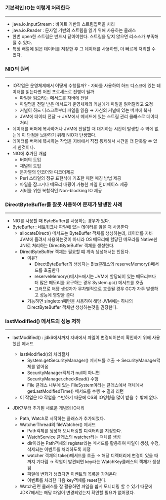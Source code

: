 ### 기본적인 IO는 이렇게 처리한다

---

- java.io.InputStream : 바이트 기반의 스트림입력을 처리
- java.io.Reader : 문자열 기반의 스트림을 읽기 위해 사용하는 클래스
- 한번 open한 스트림은 반드시 닫아야한다. 스트림을 닫지 않으면 리소스가 부족해질 수 있다.
- 특정 배열에 읽은 데이터를 저장한 후 그 데이터를 사용하면, 더 빠르게 처리할 수 있다.

### NIO의 원리

---

- IO작업은 운영체제에서 어떻게 수행될까? - 자바를 사용하여 하드 디스크에 있는 데이터를 읽는다면 어떤 프로세스로 진행이 될까
    - 파일을 읽으라는 메서드를 자바에 전달
    - 파일명을 전달 받은 메서드가 운영체제의 커널에게 파일을 읽어달라고 요청
    - 커널이 하드 디스크로부터 파일을 읽음 → 자신의 커널에 있는 버퍼에 복사
    - JVM에 데이터 전달 → JVM에서 메서드에 있는 스트림 관리 클래스로 데이터 처리
- 데이터를 버퍼에 복사하거나 JVM에 전달할 때 대기하는 시간이 발생할 수 밖에 없는데 이 단점을 보완하기 위해 NIO가 탄생했다.
- 데이터를 버퍼에 복사하는 작업을 자바에서 직접 통제해서 시간을 더 단축할 수 있게 한것이다.
- NIO에 추가된 개념
    - 버퍼의 도입
    - 채널의 도입
    - 문자열의 인코더와 디코더제공
    - Perl 스타일의 정규 표현식에 기초한 패턴 매칭 방법 제공
    - 파일을 잠그거나 메모리 매핑이 가능한 파일 인터페이스 제공
    - 서버를 위한 복합적인 Non-blocking IO 제공

### DirectByteBuffer를 잘못 사용하여 문제가 발생한 사례

---

- NIO를 사용할 때 ByteBuffer를 사용하는 경우가 있다.
- ByteBuffer : 네트워크나 파일에 있는 데이터를 읽을 때 사용한다
    - allocateDirect() 메서드는 ByteBuffer 객체를 생성하는데, 데이터를 자바 JVM에 올려서 사용하는것이 아니라 OS 메모리에 할당된 메모리를 Native한 JNI로 처리하는 DirectByteBuffer 객체를 생성한다.
    - DirectByteBuffer 객체는 필요할 떄 계속 생성해서는 안된다.
        - 이유?
            - DirectByteBuffer의 생성자는 Bits클래스의 reserveMemory()메서드를 호출한다
            - reserveMemory()메서드에서는 JVM에 할당되어 있는 메모리보다 더 많은 메모리를 요구하는 경우 System.gc() 메서드를 호출
            - 그러므로 해당 생성자가 무차별적으로 호출될 경우 GC가 자주 발생하고 성능에 영향을 준다
        - 가능하면 singleton패턴을 사용하여 해당 JVM에는 하나의 DirectByteBuffer 객체만 생성하는것을 권장한다.
    

### lastModified() 메서드의 성능 저하

---

- lastModified() : jdk6에서까지 자바에서 파일이 변경되어쓴지 확인하기 위해 사용했던 메서드
    - lastModified()의 처리절차
        - System.getSecurityManager() 메서드를 호출 → SecurityManager객체를 얻어옴
        - SecurityManager객체가 null이 아니면 SecurityManager.checkRead() 수행
        - File 클래스 내부에 있는 FileSystem이라는 클래스에서 객체에서 getLastModifiedTime() 메서드를 수행 → 결과 리턴
    - 이 작업은 IO 작업을 수반하기 때문에 OS의 IO영형을 많이 받을 수 밖에 없다.

- JDK7부터 추가된 새로운 개념의 IO처리
    - Path, Watch로 시작하는 클래스가 추가되었다.
    - WatcherThread의 fileWatcher() 메서드
        - Path객체를 생성해 모니터링할 디렉터리를 지정한다.
        - WatchService 클래스의 watcher라는 객체를 생성
        - dir이라는 Path객체의 register라는 메서드를 활용하여 파일이 생성, 수정, 삭제되는 이벤트를 처리하도록 지정
        - watcher 객체의 take()메서드를 호출 →  해당 디렉터리에 변경이 있을 때까지 기다림 → 작업이 발견되면 key라는 WatchKey클래스의 객체가 생성됨
        - 파일에 변화가 생겼다면 이벤트의 목록을 가져온다
        - 이벤트를 처리한 다음 key객체를 reset한다.
    - Watch관련 클래스를 잘 활용하면 파일을 쉽게 모니터링 할 수 있기 때문에 JDK7에서는 해당 파일이 변경되었는지 확인할 필요가 없어졌다.
